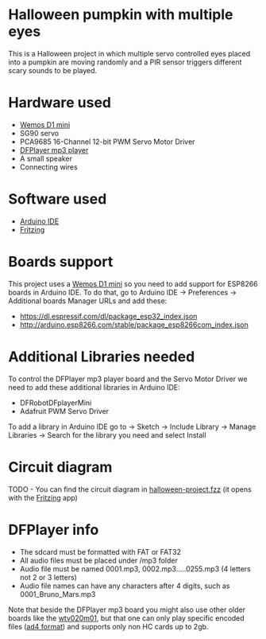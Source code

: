 # Halloween pumpkin with multiple eyes
 This is a Halloween project in which multiple servo controlled eyes placed into a pumpkin are moving randomly and a PIR sensor triggers different scary sounds to be played.
 
 
# Hardware used
- [Wemos D1 mini](https://wiki.wemos.cc/products:d1:d1_mini)
- SG90 servo
- PCA9685 16-Channel 12-bit PWM Servo Motor Driver
- [DFPlayer mp3 player](https://wiki.dfrobot.com/DFPlayer_Mini_SKU_DFR0299)
- A small speaker
- Connecting wires

# Software used
- [Arduino IDE](https://www.arduino.cc/en/main/software)
- [Fritzing](http://fritzing.org/download/)
 
 
# Boards support 
This project uses a [Wemos D1 mini](https://wiki.wemos.cc/products:d1:d1_mini) so you need to add support for ESP8266 boards in Arduino IDE.
To do that, go to Arduino IDE -> Preferences -> Additional boards Manager URLs and add these:
 - https://dl.espressif.com/dl/package_esp32_index.json
 - http://arduino.esp8266.com/stable/package_esp8266com_index.json
 
 
# Additional Libraries needed
To control the DFPlayer mp3 player board and the Servo Motor Driver we need to add these additional libraries in Arduino IDE:
 - DFRobotDFplayerMini
 - Adafruit PWM Servo Driver 
  
To add a library in Arduino IDE go to -> Sketch -> Include Library -> Manage Libraries -> Search for the library you need and select Install

   
# Circuit diagram 
TODO - 
You can find the circuit diagram in [halloween-project.fzz](./fritzing/halloween-project.fzz) (it opens with the [Fritzing](http://fritzing.org/download/) app)
 
 
# DFPlayer info
- The sdcard must be formatted with FAT or FAT32
- All audio files must be placed under /mp3 folder
- Audio file must be named 0001.mp3, 0002.mp3.....0255.mp3 (4 letters not 2 or 3 letters)
- Audio file names can have any characters after 4 digits, such as 0001_Bruno_Mars.mp3 

Note that beside the DFPlayer mp3 board you might also use other older boards like the [wtv020m01](https://www.iot-experiments.com/wtv020m01-mp3-to-compatible-wav/), but that one
can only play specific encoded files ([ad4 format](https://www.buildcircuit.com/how-to-convert-mp3-and-wav-files-to-ad4-format-wtv020sd-tutorial/)) and supports only non HC cards up to 2gb.